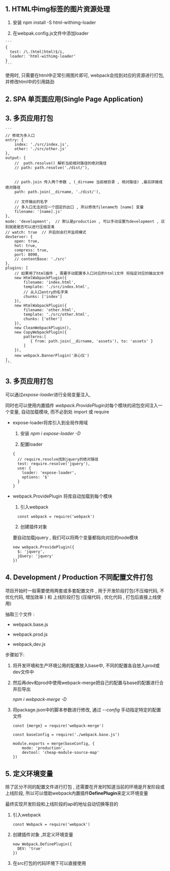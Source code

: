 ## 1. HTML中img标签的图片资源处理

  1. 安装 npm install -S html-withimg-loader
  
  2. 在webpak.config.js文件中添加loader
  
    ```
    {
      test: /\.(html|html)$/i,
      loader: 'html-withimg-loader'
    }
    ```
   使用时, 只需要在html中正常引用图片即可, webpack会找到对应的资源进行打包, 并修改html中的引用路劲
   
## 2. SPA 单页面应用(Single Page Application)

## 3. 多页应用打包

    ```
    // 修改为多入口
    entry: {
        index: './src/index.js',
        other: './src/other.js'
    },
    output: {
        //  path.resolve() 解析当前相对路径的绝对路径
        // path: path.resolve('./dist/'),


        // path.join 传入两个参数 , (_dirname 当前根目录 , 相对路径) ,最后拼接成绝对路径
        path: path.join(__dirname, './dist/'),

        // 文件输出的名字
        // 多入口无法对应一个固定的出口 , 所以修改filename为 [name] 变量
        filename: '[name].js'
    },
    mode: 'development',  // 默认是production , 可以手动设置为development , 区别就是是否可以进行压缩混淆
    // watch: true  // 开启则会打开监视模式
    devServer: {
        open: true,
        hot: true,
        compress: true,
        port: 8090,
        // contentBase: './src'
    },
    plugins: [
        // 如果用了html插件 , 需要手动配置多入口对应的html1文件 将指定对应的输出文件
        new HtmlWabpackPlugin({
            filename: 'index.html',
            template: './src/index.html',
            // 从入口entry的名字来
            chunks: ['index']
        }),
        new HtmlWabpackPlugin({
            filename: 'other.html',
            template: './src/other.html',
            chunks: ['other']
        }),
        new CleanWebpackPlugin(),
        new CopyWebpackPlugin({
            patterns:[
               { from: path.join(__dirname, 'assets'), to: 'assets' }
            ]
        }),
        new webpack.BannerPlugin('涂心仪')
    ],
    ```
    
    
 ## 3. 多页应用打包
 
  可以通过*expose-loader*进行全局变量注入, 
  
  同时也可以使用内置插件 *webpack.ProvidePlugin*对每个模块的闭包空间注入一个变量, 自动加载模块, 而不必到处 import 或 require
  
  + expose-loader将库引入到全局作用域
  
      1. 安装 *npm i expose-loader -D*
      
      2. 配置loader
      
      ```
      {
        // require.resolve找到jquery的绝对路径
        test: require.resolve('jquery'),
        use: {
          loader: 'expose-loader',
          options: '$'
        }
      }
      ```
      
  + webpack.ProvidePlugin 将库自动加载到每个模块
  
    1. 引入webpack
    
      ```
        const webpack = require('webpack')
      ```
      
    2. 创建插件对象
    
    要自动加载jquery , 我们可以将两个变量都指向对应的node模块
    
    ```
    new webpack.ProvidePlugin({
      $: 'jquery',
      jQuery: 'jquery'
    })
    ```
 
 
 ## 4. Development / Production 不同配置文件打包
 
 项目开始时一般需要使用两套或多套配置文件 , 用于开发阶段打包(不压缩代码, 不优化代码, 增加效率 ) 和 上线阶段打包 (压缩代码 , 优化代码 , 打包后直接上线使用)
 
 抽取三个文件 :
 
   + webpack.base.js
   
   + webpack.prod.js
   
   + webpack,dev.js
   
  步骤如下: 
  
   1. 将开发环境和生产环境公用的配置放入base中, 不同的配置各自放入prod或dev文件中
   
   2. 然后再dev和prod中使用webpack-merge把自己的配置与base的配置进行合并后导出
   
      *npm i webpack-merge -D*
   
   3. 将package.json中的脚本参数进行修改, 通过 *--config* 手动指定特定的配置文件
   
      ```
      const {merge} = require('webpack-merge')

      const baseConfig = require('./webpack.base.js')

      module.exports = merge(baseConfig, {
          mode: 'production',
          devtool: 'cheap-module-source-map'
      })

      ```
      
 ## 5. 定义环境变量
 
  除了区分不同的配置文件进行打包 , 还需要在开发时知道当前的环境是开发阶段或上线阶段, 所以可以借助webpack内置插件**DefinePlugin**来定义环境变量
  
  最终实现开发阶段和上线阶段的api的地址自动切换等目的
  
   1. 引入webpack
   
      ```
      const Webpack = require('webpack')
      ```
      
   2. 创建插件对象 ,并定义环境变量
   
      ```
      new Webpack.DefinePlugin({
        DEV: 'true'
      })
      ```
      
   3. 在src打包的代码环境下可以直接使用
      
  
  
  
  
  
  
  
  
  
  
  
  
  
  
  
  
  
  
  
  
  
  
  
  
  
